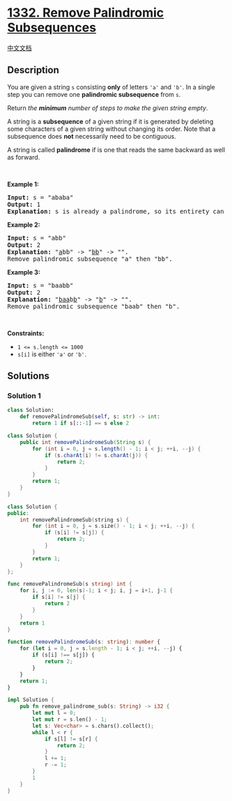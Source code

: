 # [1332. Remove Palindromic Subsequences](https://leetcode.com/problems/remove-palindromic-subsequences)

[中文文档](./solution/1300-1399/1332.Remove%20Palindromic%20Subsequences/README.md)

<!-- tags:Two Pointers,String -->

## Description

<p>You are given a string <code>s</code> consisting <strong>only</strong> of letters <code>&#39;a&#39;</code> and <code>&#39;b&#39;</code>. In a single step you can remove one <strong>palindromic subsequence</strong> from <code>s</code>.</p>

<p>Return <em>the <strong>minimum</strong> number of steps to make the given string empty</em>.</p>

<p>A string is a <strong>subsequence</strong> of a given string if it is generated by deleting some characters of a given string without changing its order. Note that a subsequence does <strong>not</strong> necessarily need to be contiguous.</p>

<p>A string is called <strong>palindrome</strong> if is one that reads the same backward as well as forward.</p>

<p>&nbsp;</p>
<p><strong class="example">Example 1:</strong></p>

<pre>
<strong>Input:</strong> s = &quot;ababa&quot;
<strong>Output:</strong> 1
<strong>Explanation:</strong> s is already a palindrome, so its entirety can be removed in a single step.
</pre>

<p><strong class="example">Example 2:</strong></p>

<pre>
<strong>Input:</strong> s = &quot;abb&quot;
<strong>Output:</strong> 2
<strong>Explanation:</strong> &quot;<u>a</u>bb&quot; -&gt; &quot;<u>bb</u>&quot; -&gt; &quot;&quot;. 
Remove palindromic subsequence &quot;a&quot; then &quot;bb&quot;.
</pre>

<p><strong class="example">Example 3:</strong></p>

<pre>
<strong>Input:</strong> s = &quot;baabb&quot;
<strong>Output:</strong> 2
<strong>Explanation:</strong> &quot;<u>baa</u>b<u>b</u>&quot; -&gt; &quot;<u>b</u>&quot; -&gt; &quot;&quot;. 
Remove palindromic subsequence &quot;baab&quot; then &quot;b&quot;.
</pre>

<p>&nbsp;</p>
<p><strong>Constraints:</strong></p>

<ul>
	<li><code>1 &lt;= s.length &lt;= 1000</code></li>
	<li><code>s[i]</code> is either <code>&#39;a&#39;</code> or <code>&#39;b&#39;</code>.</li>
</ul>

## Solutions

### Solution 1

<!-- tabs:start -->

```python
class Solution:
    def removePalindromeSub(self, s: str) -> int:
        return 1 if s[::-1] == s else 2
```

```java
class Solution {
    public int removePalindromeSub(String s) {
        for (int i = 0, j = s.length() - 1; i < j; ++i, --j) {
            if (s.charAt(i) != s.charAt(j)) {
                return 2;
            }
        }
        return 1;
    }
}
```

```cpp
class Solution {
public:
    int removePalindromeSub(string s) {
        for (int i = 0, j = s.size() - 1; i < j; ++i, --j) {
            if (s[i] != s[j]) {
                return 2;
            }
        }
        return 1;
    }
};
```

```go
func removePalindromeSub(s string) int {
	for i, j := 0, len(s)-1; i < j; i, j = i+1, j-1 {
		if s[i] != s[j] {
			return 2
		}
	}
	return 1
}
```

```ts
function removePalindromeSub(s: string): number {
    for (let i = 0, j = s.length - 1; i < j; ++i, --j) {
        if (s[i] !== s[j]) {
            return 2;
        }
    }
    return 1;
}
```

```rust
impl Solution {
    pub fn remove_palindrome_sub(s: String) -> i32 {
        let mut l = 0;
        let mut r = s.len() - 1;
        let s: Vec<char> = s.chars().collect();
        while l < r {
            if s[l] != s[r] {
                return 2;
            }
            l += 1;
            r -= 1;
        }
        1
    }
}
```

<!-- tabs:end -->

<!-- end -->
